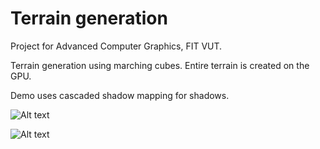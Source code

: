 # Terrain generation

Project for Advanced Computer Graphics, FIT VUT.

Terrain generation using marching cubes. Entire terrain is created on the GPU.

Demo uses cascaded shadow mapping for shadows.


![Alt text](https://i.imgur.com/PeimkjL.png "Demo")

![Alt text](https://i.imgur.com/iTc1C1s.png "Demo planet")

